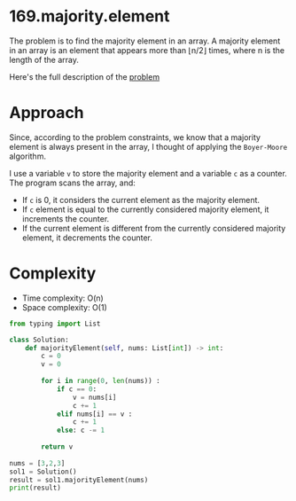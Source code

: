 # 169.majority.element

The problem is to find the majority element in an array. A majority element in an array is an element that appears more than ⌊n/2⌋ times, where n is the length of the array.

Here's the full description of the [problem](https://leetcode.com/problems/majority-element/description/?envType=study-plan-v2&envId=top-interview-150)

# Approach

Since, according to the problem constraints, we know that a majority element is always present in the array, I thought of applying the `Boyer-Moore` algorithm.

I use a variable `v` to store the majority element and a variable `c` as a counter. The program scans the array, and:

- If `c` is 0, it considers the current element as the majority element.
- If `c` element is equal to the currently considered majority element, it increments the counter.
- If the current element is different from the currently considered majority element, it decrements the counter.

# Complexity

- Time complexity: O(n)
- Space complexity: O(1)

```python 
from typing import List

class Solution:
    def majorityElement(self, nums: List[int]) -> int:
        c = 0
        v = 0 
        
        for i in range(0, len(nums)) :
            if c == 0:
                v = nums[i]
                c += 1
            elif nums[i] == v :
                c += 1
            else: c -= 1
        
        return v
            
nums = [3,2,3]
sol1 = Solution()    
result = sol1.majorityElement(nums)    
print(result)    
```

    
            
        